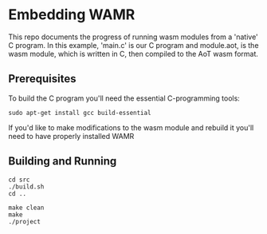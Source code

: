 # Embedding WAMR

This repo documents the progress of running wasm modules from a 'native' 
C program. In this example, 'main.c' is our C program and module.aot, is 
the wasm module, which is written in C, then compiled to the AoT wasm
format.

## Prerequisites

To build the C program you'll need the essential C-programming tools:

```
sudo apt-get install gcc build-essential
```

If you'd like to make modifications to the wasm module and rebuild it you'll 
need to have properly installed WAMR

## Building and Running

```
cd src
./build.sh
cd ..

make clean
make
./project
```


